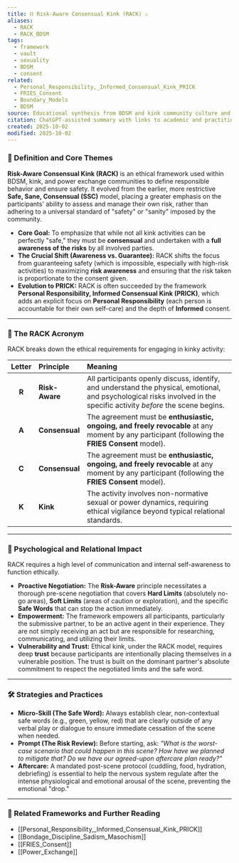 ```yaml
---
title: ⛓️ Risk-Aware Consensual Kink (RACK) ⚠️
aliases:
  - RACK
  - RACK_BDSM
tags:
  - framework
  - vault
  - sexuality
  - BDSM
  - consent
related:
  - Personal_Responsibility,_Informed_Consensual_Kink_PRICK
  - FRIES_Consent
  - Boundary_Models
  - BDSM
source: Educational synthesis from BDSM and kink community culture and literature
citation: ChatGPT-assisted summary with links to academic and practitioner materials
created: 2025-10-02
modified: 2025-10-02
---
```


<!-- @format -->

### 🧩 Definition and Core Themes

**Risk-Aware Consensual Kink (RACK)** is an ethical framework used within BDSM, kink, and power exchange communities to define responsible behavior and ensure safety. It evolved from the earlier, more restrictive **Safe, Sane, Consensual (SSC)** model, placing a greater emphasis on the participants' ability to assess and manage their own risk, rather than adhering to a universal standard of "safety" or "sanity" imposed by the community.

- **Core Goal:** To emphasize that while not all kink activities can be perfectly "safe," they must be **consensual** and undertaken with a **full awareness of the risks** by all involved parties.
- **The Crucial Shift (Awareness vs. Guarantee):** RACK shifts the focus from guaranteeing safety (which is impossible, especially with high-risk activities) to maximizing **risk awareness** and ensuring that the risk taken is proportionate to the consent given.
- **Evolution to PRICK:** RACK is often succeeded by the framework **Personal Responsibility, Informed Consensual Kink (PRICK)**, which adds an explicit focus on **Personal Responsibility** (each person is accountable for their own self-care) and the depth of **Informed** consent.

---

### 🌿 The RACK Acronym

RACK breaks down the ethical requirements for engaging in kinky activity:

| Letter | Principle      | Meaning                                                                                                                                                                 |
| :----: | :------------- | :---------------------------------------------------------------------------------------------------------------------------------------------------------------------- |
| **R**  | **Risk-Aware** | All participants openly discuss, identify, and understand the physical, emotional, and psychological risks involved in the specific activity _before_ the scene begins. |
| **A**  | **Consensual** | The agreement must be **enthusiastic, ongoing, and freely revocable** at any moment by any participant (following the **FRIES Consent** model).                         |
| **C**  | **Consensual** | The agreement must be **enthusiastic, ongoing, and freely revocable** at any moment by any participant (following the **FRIES Consent** model).                         |
| **K**  | **Kink**       | The activity involves non-normative sexual or power dynamics, requiring ethical vigilance beyond typical relational standards.                                          |

---

### 🧠 Psychological and Relational Impact

RACK requires a high level of communication and internal self-awareness to function ethically.

- **Proactive Negotiation:** The **Risk-Aware** principle necessitates a thorough pre-scene negotiation that covers **Hard Limits** (absolutely no-go areas), **Soft Limits** (areas of caution or exploration), and the specific **Safe Words** that can stop the action immediately.
- **Empowerment:** The framework empowers all participants, particularly the submissive partner, to be an active agent in their experience. They are not simply receiving an act but are responsible for researching, communicating, and utilizing their limits.
- **Vulnerability and Trust:** Ethical kink, under the RACK model, requires deep **trust** because participants are intentionally placing themselves in a vulnerable position. The trust is built on the dominant partner's absolute commitment to respect the negotiated limits and the safe word.

---

### 🛠️ Strategies and Practices

- **Micro-Skill (The Safe Word):** Always establish clear, non-contextual safe words (e.g., green, yellow, red) that are clearly outside of any verbal play or dialogue to ensure immediate cessation of the scene when needed.
- **Prompt (The Risk Review):** Before starting, ask: _"What is the worst-case scenario that could happen in this scene? How have we planned to mitigate that? Do we have our agreed-upon aftercare plan ready?"_
- **Aftercare:** A mandated post-scene protocol (cuddling, food, hydration, debriefing) is essential to help the nervous system regulate after the intense physiological and emotional arousal of the scene, preventing the emotional "drop."

---

### 🔗 Related Frameworks and Further Reading

- [[Personal_Responsibility,_Informed_Consensual_Kink_PRICK]]
- [[Bondage_Discipline_Sadism_Masochism]]
- [[FRIES_Consent]]
- [[Power_Exchange]]

